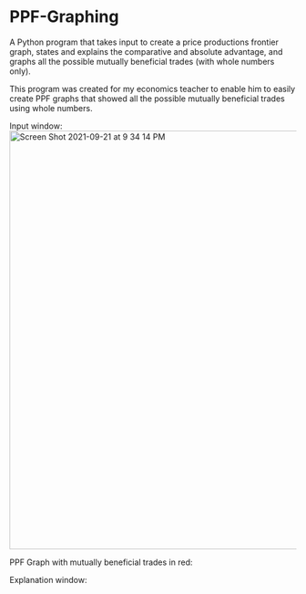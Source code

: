 # PPF-Graphing
A Python program that takes input to create a price productions frontier graph, states and explains the comparative and absolute advantage, and graphs all the possible mutually beneficial trades (with whole numbers only). 


This program was created for my economics teacher to enable him to easily create PPF graphs that showed all the possible mutually beneficial trades using whole numbers. 


Input window:
<img width="734" alt="Screen Shot 2021-09-21 at 9 34 14 PM" src="https://user-images.githubusercontent.com/91094385/134275126-568f1633-1401-4163-8ed6-b754e75984fc.png">

PPF Graph with mutually beneficial trades in red:


Explanation window:

